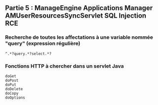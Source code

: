 ## Partie 5 : ManageEngine Applications Manager AMUserResourcesSyncServlet SQL Injection RCE

### Recherche de toutes les affectations à une variable nommée "query" (expression régulière)

    ^.*?query.*?select.*?

### Fonctions HTTP à chercher dans un servlet Java

    doGet
    doPost
    doPut
    doDelete
    doCopy
    doOptions


